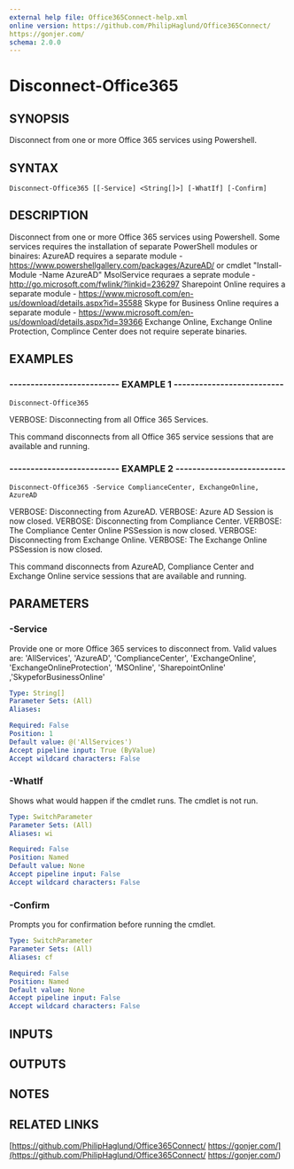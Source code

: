 ```yaml
---
external help file: Office365Connect-help.xml
online version: https://github.com/PhilipHaglund/Office365Connect/
https://gonjer.com/
schema: 2.0.0
---
```


# Disconnect-Office365

## SYNOPSIS
Disconnect from one or more Office 365 services using Powershell.

## SYNTAX

```
Disconnect-Office365 [[-Service] <String[]>] [-WhatIf] [-Confirm]
```

## DESCRIPTION
Disconnect from one or more Office 365 services using Powershell.
Some services requires the installation of separate PowerShell modules or binaires:
AzureAD requires a separate module - https://www.powershellgallery.com/packages/AzureAD/ or cmdlet "Install-Module -Name AzureAD"
MsolService requraes a seprate module - http://go.microsoft.com/fwlink/?linkid=236297
Sharepoint Online requires a separate module - https://www.microsoft.com/en-us/download/details.aspx?id=35588
Skype for Business Online requires a separate module - https://www.microsoft.com/en-us/download/details.aspx?id=39366
Exchange Online, Exchange Online Protection, Complince Center does not require seperate binaries.

## EXAMPLES

### -------------------------- EXAMPLE 1 --------------------------
```
Disconnect-Office365
```

VERBOSE: Disconnecting from all Office 365 Services.

This command disconnects from all Office 365 service sessions that are available and running.

### -------------------------- EXAMPLE 2 --------------------------
```
Disconnect-Office365 -Service ComplianceCenter, ExchangeOnline, AzureAD
```

VERBOSE: Disconnecting from AzureAD.
VERBOSE: Azure AD Session is now closed.
VERBOSE: Disconnecting from Compliance Center.
VERBOSE: The Compliance Center Online PSSession is now closed.
VERBOSE: Disconnecting from Exchange Online.
VERBOSE: The Exchange Online PSSession is now closed.

This command disconnects from AzureAD, Compliance Center and Exchange Online service sessions that are available and running.

## PARAMETERS

### -Service
Provide one or more Office 365 services to disconnect from.
Valid values are:
'AllServices', 'AzureAD', 'ComplianceCenter', 'ExchangeOnline', 'ExchangeOnlineProtection', 'MSOnline', 'SharepointOnline' ,'SkypeforBusinessOnline'

```yaml
Type: String[]
Parameter Sets: (All)
Aliases: 

Required: False
Position: 1
Default value: @('AllServices')
Accept pipeline input: True (ByValue)
Accept wildcard characters: False
```

### -WhatIf
Shows what would happen if the cmdlet runs.
The cmdlet is not run.

```yaml
Type: SwitchParameter
Parameter Sets: (All)
Aliases: wi

Required: False
Position: Named
Default value: None
Accept pipeline input: False
Accept wildcard characters: False
```

### -Confirm
Prompts you for confirmation before running the cmdlet.

```yaml
Type: SwitchParameter
Parameter Sets: (All)
Aliases: cf

Required: False
Position: Named
Default value: None
Accept pipeline input: False
Accept wildcard characters: False
```

## INPUTS

## OUTPUTS

## NOTES

## RELATED LINKS

[https://github.com/PhilipHaglund/Office365Connect/
https://gonjer.com/](https://github.com/PhilipHaglund/Office365Connect/
https://gonjer.com/)

